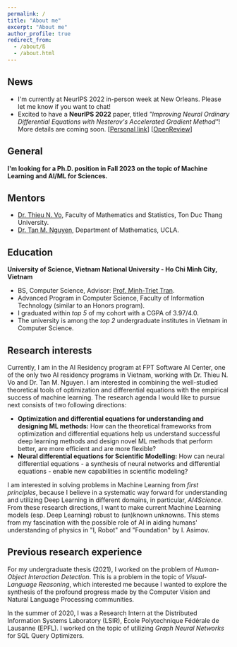 ```yaml
---
permalink: /
title: "About me"
excerpt: "About me"
author_profile: true
redirect_from: 
  - /about/ß
  - /about.html
---
```

## News
- I'm currently at NeurIPS 2022 in-person week at New Orleans. Please let me know if you want to chat!
- Excited to have a **NeurIPS 2022** paper, titled *"Improving Neural Ordinary Differential Equations with Nesterov's Accelerated Gradient Method"*! More details are coming soon. \[[Personal link](http://nghiahhnguyen.github.io/publication/2022-09-15-neurips2022-NesterovNODE)\] \[[OpenReview](https://openreview.net/forum?id=-OfK_B9Q5hI)\]

## General

**I'm looking for a Ph.D. position in Fall 2023 on the topic of Machine Learning and AI/ML for Sciences.**

## Mentors
- [Dr. Thieu N. Vo](https://sites.google.com/tdtu.edu.vn/vongocthieu), Faculty of Mathematics and Statistics, Ton Duc Thang University.
- [Dr. Tan M. Nguyen](https://tanmnguyen89.github.io/), Department of Mathematics, UCLA.

## Education

**University of Science, Vietnam National University - Ho Chi Minh City, Vietnam**
  - BS, Computer Science, Advisor: [Prof. Minh-Triet Tran](https://www.fit.hcmus.edu.vn/~tmtriet/).
  - Advanced Program in Computer Science, Faculty of Information Technology (similar to an Honors program).
  - I graduated within *top 5* of my cohort with a CGPA of 3.97/4.0.
  - The university is among the *top 2* undergraduate institutes in Vietnam in Computer Science.

## Research interests
Currently, I am in the AI Residency program at FPT Software AI Center, one of the only two AI residency programs in Vietnam, working with Dr. Thieu N. Vo and Dr. Tan M. Nguyen. I am interested in combining the well-studied theoretical tools of optimization and differential equations with the empirical success of machine learning. The research agenda I would like to pursue next consists of two following directions:
  - **Optimization and differential equations for understanding and designing ML methods:** How can the theoretical frameworks from optimization and differential equations help us understand successful deep learning methods and design novel ML methods that perform better, are more efficient and are more flexible?
  - **Neural differential equations for Scientific Modelling:** How can neural differential equations - a synthesis of neural networks and differential equations - enable new capabilities in scientific modeling?

I am interested in solving problems in Machine Learning from *first principles*, because I believe in a systematic way forward for understanding and utilizing Deep Learning in different domains, in particular, *AI4Science*. From these research directions, I want to make current Machine Learning models (esp. Deep Learning) robust to (un)known unknowns. This stems from my fascination with the possible role of AI in aiding humans' understanding of physics in "I, Robot" and "Foundation" by I. Asimov.

## Previous research experience

For my undergraduate thesis (2021), I worked on the problem of *Human-Object Interaction Detection*. This is a problem in the topic of *Visual-Language Reasoning*, which interested me because I wanted to explore the synthesis of the profound progress made by the Computer Vision and Natural Language Processing communities.

In the summer of 2020, I was a Research Intern at the Distributed Information Systems Laboratory (LSIR), École Polytechnique Fédérale de Lausanne (EPFL). I worked on the topic of utilizing *Graph Neural Networks* for SQL Query Optimizers.

<!-- This is the front page of a website that is powered by the [academicpages template](https://github.com/academicpages/academicpages.github.io) and hosted on GitHub pages. [GitHub pages](https://pages.github.com) is a free service in which websites are built and hosted from code and data stored in a GitHub repository, automatically updating when a new commit is made to the respository. This template was forked from the [Minimal Mistakes Jekyll Theme](https://mmistakes.github.io/minimal-mistakes/) created by Michael Rose, and then extended to support the kinds of content that academics have: publications, talks, teaching, a portfolio, blog posts, and a dynamically-generated CV. You can fork [this repository](https://github.com/academicpages/academicpages.github.io) right now, modify the configuration and markdown files, add your own PDFs and other content, and have your own site for free, with no ads! An older version of this template powers my own personal website at [stuartgeiger.com](http://stuartgeiger.com), which uses [this Github repository](https://github.com/staeiou/staeiou.github.io).

A data-driven personal website
======
Like many other Jekyll-based GitHub Pages templates, academicpages makes you separate the website's content from its form. The content & metadata of your website are in structured markdown files, while various other files constitute the theme, specifying how to transform that content & metadata into HTML pages. You keep these various markdown (.md), YAML (.yml), HTML, and CSS files in a public GitHub repository. Each time you commit and push an update to the repository, the [GitHub pages](https://pages.github.com/) service creates static HTML pages based on these files, which are hosted on GitHub's servers free of charge.

Many of the features of dynamic content management systems (like Wordpress) can be achieved in this fashion, using a fraction of the computational resources and with far less vulnerability to hacking and DDoSing. You can also modify the theme to your heart's content without touching the content of your site. If you get to a point where you've broken something in Jekyll/HTML/CSS beyond repair, your markdown files describing your talks, publications, etc. are safe. You can rollback the changes or even delete the repository and start over -- just be sure to save the markdown files! Finally, you can also write scripts that process the structured data on the site, such as [this one](https://github.com/academicpages/academicpages.github.io/blob/master/talkmap.ipynb) that analyzes metadata in pages about talks to display [a map of every location you've given a talk](https://academicpages.github.io/talkmap.html).

Getting started
======
1. Register a GitHub account if you don't have one and confirm your e-mail (required!)
1. Fork [this repository](https://github.com/academicpages/academicpages.github.io) by clicking the "fork" button in the top right. 
1. Go to the repository's settings (rightmost item in the tabs that start with "Code", should be below "Unwatch"). Rename the repository "[your GitHub username].github.io", which will also be your website's URL.
1. Set site-wide configuration and create content & metadata (see below -- also see [this set of diffs](http://archive.is/3TPas) showing what files were changed to set up [an example site](https://getorg-testacct.github.io) for a user with the username "getorg-testacct")
1. Upload any files (like PDFs, .zip files, etc.) to the files/ directory. They will appear at https://[your GitHub username].github.io/files/example.pdf.  
1. Check status by going to the repository settings, in the "GitHub pages" section

Site-wide configuration
------
The main configuration file for the site is in the base directory in [_config.yml](https://github.com/academicpages/academicpages.github.io/blob/master/_config.yml), which defines the content in the sidebars and other site-wide features. You will need to replace the default variables with ones about yourself and your site's github repository. The configuration file for the top menu is in [_data/navigation.yml](https://github.com/academicpages/academicpages.github.io/blob/master/_data/navigation.yml). For example, if you don't have a portfolio or blog posts, you can remove those items from that navigation.yml file to remove them from the header. 

Create content & metadata
------
For site content, there is one markdown file for each type of content, which are stored in directories like _publications, _talks, _posts, _teaching, or _pages. For example, each talk is a markdown file in the [_talks directory](https://github.com/academicpages/academicpages.github.io/tree/master/_talks). At the top of each markdown file is structured data in YAML about the talk, which the theme will parse to do lots of cool stuff. The same structured data about a talk is used to generate the list of talks on the [Talks page](https://academicpages.github.io/talks), each [individual page](https://academicpages.github.io/talks/2012-03-01-talk-1) for specific talks, the talks section for the [CV page](https://academicpages.github.io/cv), and the [map of places you've given a talk](https://academicpages.github.io/talkmap.html) (if you run this [python file](https://github.com/academicpages/academicpages.github.io/blob/master/talkmap.py) or [Jupyter notebook](https://github.com/academicpages/academicpages.github.io/blob/master/talkmap.ipynb), which creates the HTML for the map based on the contents of the _talks directory).

**Markdown generator**

I have also created [a set of Jupyter notebooks](https://github.com/academicpages/academicpages.github.io/tree/master/markdown_generator
) that converts a CSV containing structured data about talks or presentations into individual markdown files that will be properly formatted for the academicpages template. The sample CSVs in that directory are the ones I used to create my own personal website at stuartgeiger.com. My usual workflow is that I keep a spreadsheet of my publications and talks, then run the code in these notebooks to generate the markdown files, then commit and push them to the GitHub repository.

How to edit your site's GitHub repository
------
Many people use a git client to create files on their local computer and then push them to GitHub's servers. If you are not familiar with git, you can directly edit these configuration and markdown files directly in the github.com interface. Navigate to a file (like [this one](https://github.com/academicpages/academicpages.github.io/blob/master/_talks/2012-03-01-talk-1.md) and click the pencil icon in the top right of the content preview (to the right of the "Raw | Blame | History" buttons). You can delete a file by clicking the trashcan icon to the right of the pencil icon. You can also create new files or upload files by navigating to a directory and clicking the "Create new file" or "Upload files" buttons. 

Example: editing a markdown file for a talk
![Editing a markdown file for a talk](/images/editing-talk.png)

For more info
------
More info about configuring academicpages can be found in [the guide](https://academicpages.github.io/markdown/). The [guides for the Minimal Mistakes theme](https://mmistakes.github.io/minimal-mistakes/docs/configuration/) (which this theme was forked from) might also be helpful. -->
